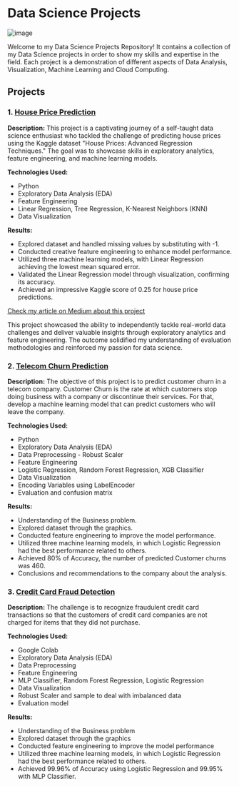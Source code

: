 # Data Science Projects


![image](https://github.com/moniquecardoso25/Data-Science-Projects/assets/140358716/a4928736-5c41-4944-93d7-36ddf7fc284d)

Welcome to my Data Science Projects Repository! It contains a collection of my Data Science projects in order to show my skills and expertise in the field. Each project is a demonstration of different aspects of Data Analysis, Visualization, Machine Learning and Cloud Computing.

## Projects

### 1. [House Price Prediction](https://github.com/moniquecardoso25/Data-Science-Projects/tree/main/House%20Price%20Prediction)

**Description:** This project is a captivating journey of a self-taught data science enthusiast who tackled the challenge of predicting house prices using the Kaggle dataset "House Prices: Advanced Regression Techniques." The goal was to showcase skills in exploratory analytics, feature engineering, and machine learning models.

**Technologies Used:**
- Python
- Exploratory Data Analysis (EDA)
- Feature Engineering
- Linear Regression, Tree Regression, K-Nearest Neighbors (KNN)
- Data Visualization

**Results:**
- Explored dataset and handled missing values by substituting with -1.
- Conducted creative feature engineering to enhance model performance.
- Utilized three machine learning models, with Linear Regression achieving the lowest mean squared error.
- Validated the Linear Regression model through visualization, confirming its accuracy.
- Achieved an impressive Kaggle score of 0.25 for house price predictions.

[Check my article on Medium about this project](https://medium.com/@moniquecardoso123/house-price-prediction-advanced-regression-techniques-ba946409551c)
   

This project showcased the ability to independently tackle real-world data challenges and deliver valuable insights through exploratory analytics and feature engineering. The outcome solidified my understanding of evaluation methodologies and reinforced my passion for data science.

### 2. [Telecom Churn Prediction](https://github.com/moniquecardoso25/Data-Science-Projects/tree/main/Telecom%20Churn%20Prediction)


**Description:** The objective of this project is to predict customer churn in a telecom company. Customer Churn is the rate at which customers stop doing business with a company or discontinue their services. For that, develop a machine learning model that can predict customers who will leave the company.

**Technologies Used:**
- Python
- Exploratory Data Analysis (EDA)
- Data Preprocessing - Robust Scaler
- Feature Engineering
- Logistic Regression, Random Forest Regression, XGB Classifier
- Data Visualization
- Encoding Variables using LabelEncoder
- Evaluation and confusion matrix

**Results:**
- Understanding of the Business problem.
- Explored dataset through the graphics.
- Conducted feature engineering to improve the model performance.
- Utilized three machine learning models, in which Logistic Regression had the best performance related to others.
- Achieved 80% of Accuracy, the number of predicted Customer churns was 460.
- Conclusions and recommendations to the company about the analysis.

### 3. [Credit Card Fraud Detection](https://github.com/moniquecardoso25/Data-Science-Projects/tree/69762c466d7eb2b88442b5fd763862cd6745d0ce/Credit%20Card%20Fraud%20Detection)

**Description:** The challenge is to recognize fraudulent credit card transactions so that the customers of credit card companies are not charged for items that they did not purchase.

**Technologies Used:**
- Google Colab
- Exploratory Data Analysis (EDA)
- Data Preprocessing 
- Feature Engineering
- MLP Classifier, Random Forest Regression, Logistic Regression
- Data Visualization
- Robust Scaler and sample to deal with imbalanced data
- Evaluation model
  
**Results:**
- Understanding of the Business problem
- Explored dataset through the graphics
- Conducted feature engineering to improve the model performance
- Utilized three machine learning models, in which Logistic Regression had the best performance related to others.
- Achieved 99.96% of Accuracy using Logistic Regression and 99.95% with MLP Classifier.

